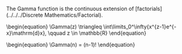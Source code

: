 The Gamma function is the continuous extension of [factorials](../../../Discrete Mathematics/Factorial).

\begin{equation}
\Gamma(z) \triangleq \int\limits_0^\infty{x^{z-1}e^{-x}\mathrm{d}x}, \qquad z \in \mathbb{R}
\end{equation}

\begin{equation}
\Gamma(n) = (n-1)!
\end{equation}